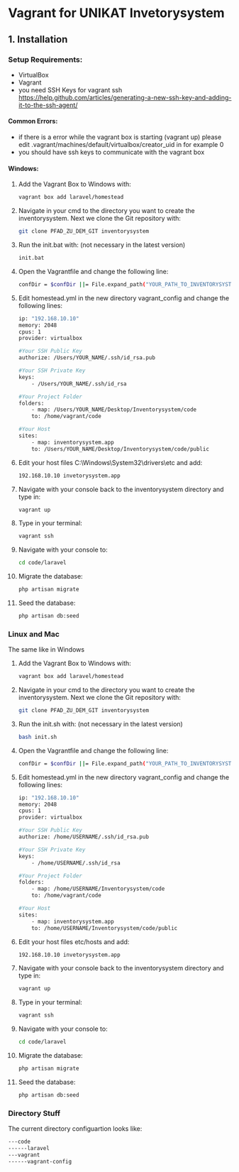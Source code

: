 # Vagrant for UNIKAT Invetorysystem

## 1. Installation


### Setup Requirements:
- VirtualBox
- Vagrant
- you need SSH Keys for vagrant ssh
    https://help.github.com/articles/generating-a-new-ssh-key-and-adding-it-to-the-ssh-agent/

#### Common Errors:
- if there is a error while the vagrant box is starting (vagrant up) please edit
  .vagrant/machines/default/virtualbox/creator_uid in for example 0
- you should have ssh keys to communicate with the vagrant box

#### Windows:
1. Add the Vagrant Box to Windows with:

    ```sh
    vagrant box add laravel/homestead
    ```


2. Navigate in your cmd to the directory you want to create the inventorysystem. 
Next we clone the Git repository with:
    ```sh
    git clone PFAD_ZU_DEM_GIT inventorysystem
    ```

3. Run the init.bat with: (not necessary in the latest version)
    ```sh
    init.bat
    ```

4. Open the Vagrantfile and change the following line:
    ```sh
    confDir = $confDir ||= File.expand_path("YOUR_PATH_TO_INVENTORYSYSTEM/vagrant_config")
    ```

5. Edit homestead.yml in the new directory vagrant_config and change the following lines:

    ```sh
    ip: "192.168.10.10"
    memory: 2048
    cpus: 1
    provider: virtualbox
    
    #Your SSH Public Key
    authorize: /Users/YOUR_NAME/.ssh/id_rsa.pub
    
    #Your SSH Private Key
    keys:
        - /Users/YOUR_NAME/.ssh/id_rsa

    #Your Project Folder
    folders:
        - map: /Users/YOUR_NAME/Desktop/Inventorysystem/code
        to: /home/vagrant/code

    #Your Host
    sites:
        - map: inventorysystem.app
        to: /Users/YOUR_NAME/Desktop/Inventorysystem/code/public

    ```


6. Edit your host files C:\Windows\System32\drivers\etc and add:
    ```sh
    192.168.10.10 invetorysystem.app
    ```

7. Navigate with your console back to the inventorysystem directory and type in:
    ```sh
    vagrant up
    ```
8. Type in your terminal:
    ```sh
    vagrant ssh
    ```
9. Navigate with your console to:
    ```sh
    cd code/laravel
    ```
10. Migrate the database:
    ```sh
    php artisan migrate
    ```
11. Seed the database:
    ```sh
    php artisan db:seed
    ```
### Linux and Mac

The same like in Windows 
1. Add the Vagrant Box to Windows with:

    ```sh
    vagrant box add laravel/homestead
    ```


2. Navigate in your cmd to the directory you want to create the inventorysystem. 
Next we clone the Git repository with:
    ```sh
    git clone PFAD_ZU_DEM_GIT inventorysystem
    ```

3. Run the init.sh with: (not necessary in the latest version)
    ```sh
    bash init.sh
    ```

4. Open the Vagrantfile and change the following line:
    ```sh
    confDir = $confDir ||= File.expand_path("YOUR_PATH_TO_INVENTORYSYSTEM/vagrant_config")
    ```

5. Edit homestead.yml in the new directory vagrant_config and change the following lines:

    ```sh
    ip: "192.168.10.10"
    memory: 2048
    cpus: 1
    provider: virtualbox
    
    #Your SSH Public Key
    authorize: /home/USERNAME/.ssh/id_rsa.pub
    
    #Your SSH Private Key
    keys:
        - /home/USERNAME/.ssh/id_rsa

    #Your Project Folder
    folders:
        - map: /home/USERNAME/Inventorysystem/code
        to: /home/vagrant/code

    #Your Host
    sites:
        - map: inventorysystem.app
        to: /home/USERNAME/Inventorysystem/code/public

    ```


6. Edit your host files etc/hosts and add:
    ```sh
    192.168.10.10 invetorysystem.app
    ```

7. Navigate with your console back to the inventorysystem directory and type in:
    ```sh
    vagrant up
    ```
8. Type in your terminal:
    ```sh
    vagrant ssh
    ```
9. Navigate with your console to:
    ```sh
    cd code/laravel
    ```
10. Migrate the database:
    ```sh
    php artisan migrate
    ```
11. Seed the database:
    ```sh
    php artisan db:seed
    ```
### Directory Stuff

The current directory configuartion looks like:

```sh
---code
------laravel
---vagrant
------vagrant-config
```